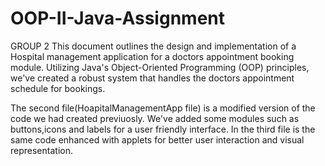 # OOP-II-Java-Assignment
GROUP 2
This document outlines the design and implementation of a Hospital management application for a doctors appointment booking module. Utilizing Java's Object-Oriented Programming (OOP) principles, we've created a robust system that handles the doctors appointment schedule for bookings.

The second file(HoapitalManagementApp file) is a modified version of the code we had created previuosly. We've added some modules such as buttons,icons and labels for a user friendly interface.
In the third file is the same code enhanced with applets for better user interaction and visual representation.
